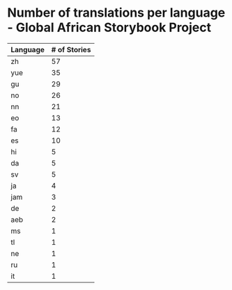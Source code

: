 # Number of translations per language - Global African Storybook Project

Language | # of Stories
-------- | ------------
zh | 57
yue | 35
gu | 29
no | 26
nn | 21
eo | 13
fa | 12
es | 10
hi | 5
da | 5
sv | 5
ja | 4
jam | 3
de | 2
aeb | 2
ms | 1
tl | 1
ne | 1
ru | 1
it | 1
